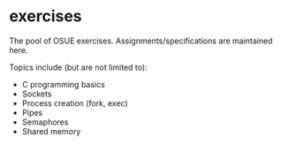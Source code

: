 # exercises

The pool of OSUE exercises. Assignments/specifications are maintained here.

Topics include (but are not limited to):
* C programming basics
* Sockets
* Process creation (fork, exec)
* Pipes
* Semaphores
* Shared memory
